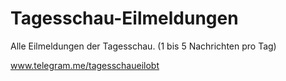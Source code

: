 # Tagesschau-Eilmeldungen
Alle Eilmeldungen der Tagesschau. (1 bis 5 Nachrichten pro Tag) 

www.telegram.me/tagesschaueilobt
